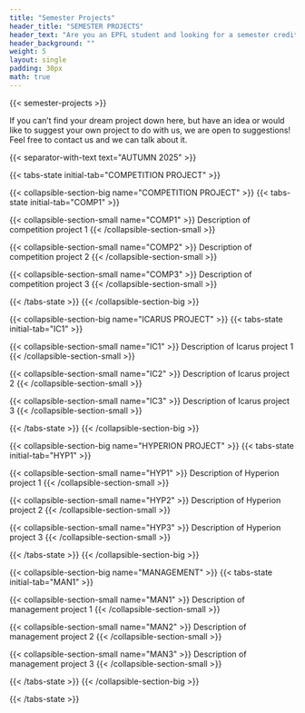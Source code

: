 ```yaml
---
title: "Semester Projects"
header_title: "SEMESTER PROJECTS"
header_text: "Are you an EPFL student and looking for a semester credited, Bachelors or Masters Project ? Look no further! We have something for you!"
header_background: ""
weight: 5
layout: single
padding: 30px
math: true
---
```

<link rel="stylesheet" href="{{ $styles.Permalink }}" media="screen">

{{< semester-projects >}}

If you can’t find your dream project down here, but have an idea or would like to suggest your own project to do with us, we are open to suggestions! Feel free to contact us and we can talk about it.

{{< separator-with-text text="AUTUMN 2025" >}}

{{< tabs-state initial-tab="COMPETITION PROJECT" >}}

{{< collapsible-section-big name="COMPETITION PROJECT" >}}
{{< tabs-state initial-tab="COMP1" >}}

{{< collapsible-section-small name="COMP1" >}}
Description of competition project 1
{{< /collapsible-section-small >}}

{{< collapsible-section-small name="COMP2" >}}
Description of competition project 2
{{< /collapsible-section-small >}}

{{< collapsible-section-small name="COMP3" >}}
Description of competition project 3
{{< /collapsible-section-small >}}

{{< /tabs-state >}}
{{< /collapsible-section-big >}}

{{< collapsible-section-big name="ICARUS PROJECT" >}}
{{< tabs-state initial-tab="IC1" >}}

{{< collapsible-section-small name="IC1" >}}
Description of Icarus project 1
{{< /collapsible-section-small >}}

{{< collapsible-section-small name="IC2" >}}
Description of Icarus project 2
{{< /collapsible-section-small >}}

{{< collapsible-section-small name="IC3" >}}
Description of Icarus project 3
{{< /collapsible-section-small >}}

{{< /tabs-state >}}
{{< /collapsible-section-big >}}

{{< collapsible-section-big name="HYPERION PROJECT" >}}
{{< tabs-state initial-tab="HYP1" >}}

{{< collapsible-section-small name="HYP1" >}}
Description of Hyperion project 1
{{< /collapsible-section-small >}}

{{< collapsible-section-small name="HYP2" >}}
Description of Hyperion project 2
{{< /collapsible-section-small >}}

{{< collapsible-section-small name="HYP3" >}}
Description of Hyperion project 3
{{< /collapsible-section-small >}}

{{< /tabs-state >}}
{{< /collapsible-section-big >}}

{{< collapsible-section-big name="MANAGEMENT" >}}
{{< tabs-state initial-tab="MAN1" >}}

{{< collapsible-section-small name="MAN1" >}}
Description of management project 1
{{< /collapsible-section-small >}}

{{< collapsible-section-small name="MAN2" >}}
Description of management project 2
{{< /collapsible-section-small >}}

{{< collapsible-section-small name="MAN3" >}}
Description of management project 3
{{< /collapsible-section-small >}}

{{< /tabs-state >}}
{{< /collapsible-section-big >}}

{{< /tabs-state >}}

